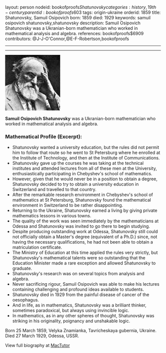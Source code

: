 layout: person
nodeid: bookofproofs$Shatunovsky
categories: history,19th-century
parentid: bookofproofs$603
tags: origin-ukraine
orderid: 1859
title: Shatunovsky, Samuil Osipovich
born: 1859
died: 1929
keywords: samuil osipovich shatunovsky,shatunovsky
description: Samuil Osipovich Shatunovsky was a Ukranian-born mathematician who worked in mathematical analysis and algebra.
references: bookofproofs$6909
contributors: @J-J-O'Connor,@E-F-Robertson,bookofproofs

---



---

![Shatunovsky.jpg](https://github.com/bookofproofs/bookofproofs.github.io/blob/main/_sources/_assets/images/portraits/Shatunovsky.jpg?raw=true)

**Samuil Osipovich Shatunovsky** was a Ukranian-born mathematician who worked in mathematical analysis and algebra.

### Mathematical Profile (Excerpt):
* Shatunovsky wanted a university education, but the rules did not permit him to follow that route so he went to St Petersburg where he enrolled at the Institute of Technology, and then at the Institute of Communications.
* Shatunovsky gave up the courses he was taking at the technical institutes and attended lectures from all of these men at the University, enthusiastically participating in Chebyshev's school of mathematics.
* However, given that he would never be in a position to obtain a degree, Shatunovsky decided to try to obtain a university education in Switzerland and travelled to that country.
* After the remarkable research environment in Chebyshev's school of mathematics at St Petersburg, Shatunovsky found the mathematical environment in Switzerland to be rather disappointing.
* Returning to the Ukraine, Shatunovsky earned a living by giving private mathematics lessons in various towns.
* The quality of the work was seen immediately by the mathematicians at Odessa and Shatunovsky was invited to go there to begin studying.
* Despite producing outstanding work at Odessa, Shatunovsky still could not officially obtain a Master's degree (equivalent of a Ph.D.) since, not having the necessary qualifications, he had not been able to obtain a matriculation certificate.
* The Ministry of Education at this time applied the rules very strictly, but Shatunovsky's mathematical talents were so outstanding that the Education Minister made a rare exception and allowed Shatunovsky to graduate.
* Shatunovsky's research was on several topics from analysis and algebra.
* Never sacrificing rigour, Samuil Osipovich was able to make his lectures containing challenging and profound ideas available to students.
* Shatunovsky died in 1929 from the painful disease of cancer of the oesophagus.
* And in life, as in mathematics, Shatunovsky was a brilliant thinker, sometimes paradoxical, but always using invincible logic.
* In mathematics, as in any other spheres of thought, Shatunovsky was striking in his originality, poignancy and unshakable logic.

Born 25 March 1859, Velyka Znamianka, Tavricheskaya gubernia, Ukraine. Died 27 March 1929, Odessa, USSR.

View full biography at [MacTutor](https://mathshistory.st-andrews.ac.uk/Biographies/Shatunovsky/)
